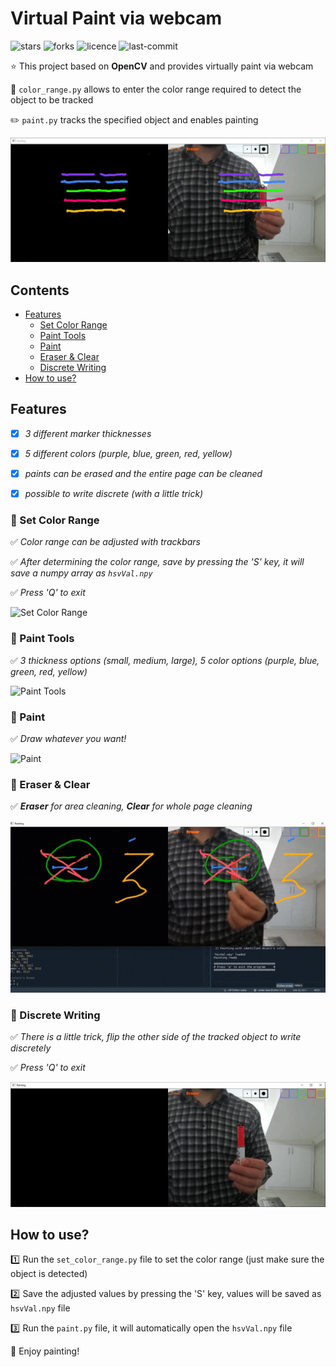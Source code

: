 # Virtual Paint via webcam

![stars](https://img.shields.io/github/stars/myoluk/virtual-painting)
![forks](https://img.shields.io/github/forks/myoluk/virtual-painting)
![licence](https://img.shields.io/github/license/myoluk/virtual-painting)
![last-commit](https://img.shields.io/github/last-commit/myoluk/virtual-painting)

:star: This project based on **OpenCV** and provides virtually paint via webcam

:floppy_disk: `color_range.py` allows to enter the color range required to detect the object to be tracked

:pencil2: `paint.py` tracks the specified object and enables painting

![Virtual Painting](/images/paint.png)

## Contents
- [Features](#features)
  - [Set Color Range](#rocket-set-color-range)
  - [Paint Tools](#rocket-paint-tools)
  - [Paint](#rocket-paint)
  - [Eraser & Clear](#rocket-eraser--clear)
  - [Discrete Writing](#rocket-discrete-writing)
- [How to use?](#how-to-use)

## Features

- [x] _3 different marker thicknesses_

- [x] _5 different colors (purple, blue, green, red, yellow)_

- [x] _paints can be erased and the entire page can be cleaned_

- [x] _possible to write discrete (with a little trick)_

### :rocket: Set Color Range
:white_check_mark: _Color range can be adjusted with trackbars_

:white_check_mark: _After determining the color range, save by pressing the 'S' key, it will save a numpy array as `hsvVal.npy`_

:white_check_mark: _Press 'Q' to exit_

![Set Color Range](/images/set-color-range.gif)


### :rocket: Paint Tools
:white_check_mark: _3 thickness options (small, medium, large), 5 color options (purple, blue, green, red, yellow)_

![Paint Tools](/images/paint-tools.gif)


### :rocket: Paint
:white_check_mark: _Draw whatever you want!_

![Paint](/images/paint.gif)


### :rocket: Eraser & Clear
:white_check_mark: _**Eraser** for area cleaning, **Clear** for whole page cleaning_

![Eraser & Clear](/images/paint-eraser.gif)


### :rocket: Discrete Writing
:white_check_mark: _There is a little trick, flip the other side of the tracked object to write discretely_

:white_check_mark: _Press 'Q' to exit_

![Marker Enable/Disable](/images/marker-enable-disable.gif)


## How to use?
:one: Run the `set_color_range.py` file to set the color range (just make sure the object is detected)

:two: Save the adjusted values by pressing the 'S' key, values will be saved as `hsvVal.npy` file

:three: Run the `paint.py` file, it will automatically open the `hsvVal.npy` file

:100: Enjoy painting!
